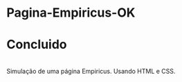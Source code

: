 # Pagina-Empiricus-OK
<h1>Concluido</h1><br>
Simulação de uma página Empiricus. Usando HTML e CSS. 

